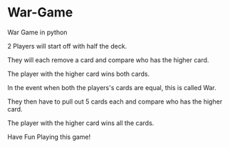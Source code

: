 # War-Game
War Game in python

2 Players will start off with half the deck.

They will each remove a card and compare who has the higher card. 

The player with the higher card wins both cards.

In the event when both the players's cards are equal, this is called War.

They then have to pull out 5 cards each and compare who has the higher card.

The player with the higher card wins all the cards.

Have Fun Playing this game!
